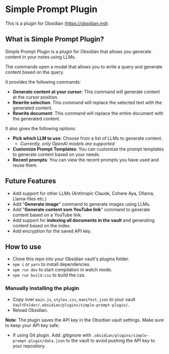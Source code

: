 # Simple Prompt Plugin

This is a plugin for Obsidian (https://obsidian.md).

## What is Simple Prompt Plugin?

Simple Prompt Plugin is a plugin for Obsidian that allows you generate content in your notes using LLMs.

The commands open a modal that allows you to write a query and generate content based on the query.

It provides the following commands:

- **Generate content at your cursor**: This command will generate content at the cursor position.
- **Rewrite selection**: This command will replace the selected text with the generated content.
- **Rewrite document**: This command will replace the entire document with the generated content.

It also gives the following options:

- **Pick which LLM to use**: Choose from a list of LLMs to generate content.
  - *Currently, only OpenAI models are supported*
- **Customize Prompt Templates**: You can customize the prompt templates to generate content based on your needs.
- **Recent prompts**: You can view the recent prompts you have used and reuse them.

## Future Features

- Add support for other LLMs (Anthropic Claude, Cohere Aya, Ollama, Llama-files etc.)
- Add "**Generate image**" command to generate images using LLMs.
- Add "**Generate content som YouTube link**" command to generate content based on a YouTube link.
- Add support for **indexing all documents in the vault** and generating content based on the index.
- Add encryption for the saved API key.

## How to use

- Clone this repo into your Obsidian vault's plugins folder.
- `npm i` or `yarn` to install dependencies.
- `npm run dev` to start compilation in watch mode.
- `npm run build:css` to build the css.

### Manually installing the plugin

- Copy over `main.js`, `styles.css`, `manifest.json` to your vault `VaultFolder/.obsidian/plugins/simple-prompt-plugin/`.
- Reload Obsidian.

**Note**: The plugin saves the API key in the Obsidian vault settings. Make sure to keep your API key safe. 
- If using Git plugin. Add .gitignore with `.obsidian/plugins/simple-prompt-plugin/data.json` to the vault to avoid pushing the API key to your repository.
